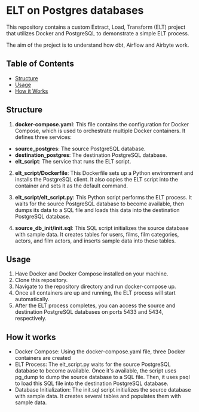 # ELT on Postgres databases

This repository contains a custom Extract, Load, Transform (ELT) project that utilizes Docker and PostgreSQL to demonstrate a simple ELT process.

The aim of the project is to understand how dbt, Airflow and Airbyte work.

## Table of Contents
- [Structure](#structure)
- [Usage](#usage)
- [How it Works](#works)

## Structure

1. **docker-compose.yaml**: This file contains the configuration for Docker Compose, which is used to orchestrate multiple Docker containers. It defines three services:

  - **source_postgres**: The source PostgreSQL database.
  - **destination_postgres**: The destination PostgreSQL database.
  - **elt_script**: The service that runs the ELT script.
2. **elt_script/Dockerfile**: This Dockerfile sets up a Python environment and installs the PostgreSQL client. It also copies the ELT script into the container and sets it as the default command.

3. **elt_script/elt_script.py**: This Python script performs the ELT process. It waits for the source PostgreSQL database to become available, then dumps its data to a SQL file and loads this data into the destination PostgreSQL database.

4. **source_db_init/init.sql**: This SQL script initializes the source database with sample data. It creates tables for users, films, film categories, actors, and film actors, and inserts sample data into these tables.

## Usage

1. Have Docker and Docker Compose installed on your machine.
2. Clone this repository.
3. Navigate to the repository directory and run docker-compose up.
4. Once all containers are up and running, the ELT process will start automatically.
5. After the ELT process completes, you can access the source and destination PostgreSQL databases on ports 5433 and 5434, respectively.

## How it works

- Docker Compose: Using the docker-compose.yaml file, three Docker containers are created
- ELT Process: The elt_script.py waits for the source PostgreSQL database to become available. Once it's available, the script uses pg_dump to dump the source database to a SQL file. Then, it uses psql to load this SQL file into the destination PostgreSQL database.
- Database Initialization: The init.sql script initializes the source database with sample data. It creates several tables and populates them with sample data.
